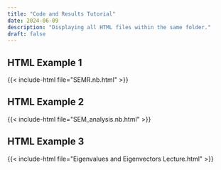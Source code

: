 ```yaml
---
title: "Code and Results Tutorial"
date: 2024-06-09
description: "Displaying all HTML files within the same folder."
draft: false
---
```


## HTML Example 1

{{< include-html file="SEMR.nb.html" >}}

## HTML Example 2

{{< include-html file="SEM_analysis.nb.html" >}}

## HTML Example 3

{{< include-html file="Eigenvalues and Eigenvectors Lecture.html" >}}